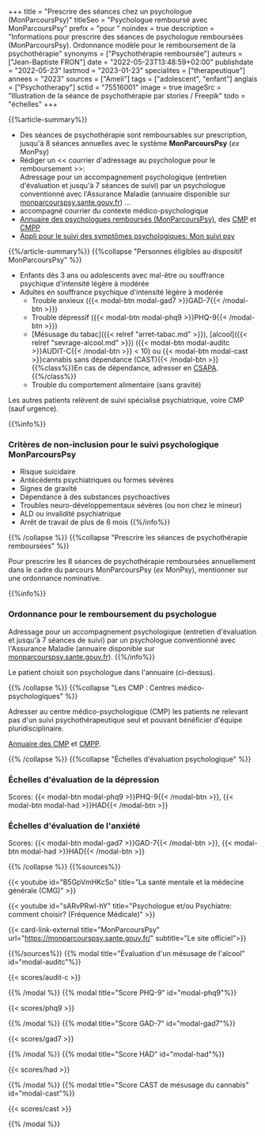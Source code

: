 +++
title = "Prescrire des séances chez un psychologue (MonParcoursPsy)"
titleSeo = "Psychologue remboursé avec MonParcoursPsy"
prefix = "pour "
noindex = true
description = "Informations pour prescrire des séances de psychologue remboursées (MonParcoursPsy). Ordonnance modèle pour le remboursement de la psychothérapie"
synonyms = ["Psychothérapie remboursée"]
auteurs = ["Jean-Baptiste FRON"]
date = "2022-05-23T13:48:59+02:00"
publishdate = "2022-05-23"
lastmod = "2023-01-23"
specialites = ["therapeutique"]
annees = "2023"
sources = ["Ameli"]
tags = ["adolescent", "enfant"]
anglais = ["Psychotherapy"]
sctid = "75516001"
image = true
imageSrc = "Illustration de la séance de psychothérapie par stories / Freepik"
todo = "échelles"
+++

{{%article-summary%}}

- Des séances de psychothérapie sont remboursables sur prescription, jusqu'à 8 séances annuelles avec le système **MonParcoursPsy** (*ex* MonPsy)
- Rédiger un << courrier d'adressage au psychologue pour le remboursement >>:  
  Adressage pour un accompagnement psychologique (entretien d'évaluation et jusqu'à 7 séances de suivi) par un psychologue conventionné avec l'Assurance Maladie (annuaire disponible sur [monparcourspsy.sante.gouv.fr](https://monparcourspsy.sante.gouv.fr/)) ...
- accompagné courrier du contexte médico-psychologique
- [Annuaire des psychologues remboursés (MonParcoursPsy)](https://monparcourspsy.sante.gouv.fr/annuaire), des [CMP](https://www.santeenfrance.fr/annuaire/13-centres-medico-psychologiques-cmp-cattp) et [CMPP](https://annuaire.action-sociale.org/etablissements/jeunes-handicapes/centre-medico-psycho-pedagogique--c-m-p-p---189.html)
- [Appli pour le suivi des symptômes psychologiques: Mon suivi psy](https://jardinmental.fabrique.social.gouv.fr/pro)

{{%/article-summary%}}
{{%collapse "Personnes éligibles au dispositif MonParcoursPsy" %}}

- Enfants dès 3 ans ou adolescents avec mal-être ou souffrance psychique d'intensité légère à modérée
- Adultes en souffrance psychique d'intensité légère à modérée
  - Trouble anxieux ({{< modal-btn modal-gad7 >}}GAD-7{{< /modal-btn >}})
  - Trouble dépressif ({{< modal-btn modal-phq9 >}}PHQ-9{{< /modal-btn >}})
  - [Mésusage du tabac]({{< relref "arret-tabac.md" >}}), [alcool]({{< relref "sevrage-alcool.md" >}}) ({{< modal-btn modal-auditc >}}AUDIT-C{{< /modal-btn >}} < 10) ou {{< modal-btn modal-cast >}}cannabis sans dépendance (CAST){{< /modal-btn >}}  
    {{%class%}}En cas de dépendance, adresser en [CSAPA](https://annuaire.action-sociale.org/etablissements/readaptation-sociale/centre-de-soins-accompagnement-prevention-addictologie-197.html).{{%/class%}}
  - Trouble du comportement alimentaire (sans gravité)

Les autres patients relèvent de suivi spécialisé psychiatrique, voire CMP (sauf urgence).

{{%info%}}

### Critères de non-inclusion pour le suivi psychologique MonParcoursPsy

- Risque suicidaire
- Antécédents psychiatriques ou formes sévères
- Signes de gravité
- Dépendance à des substances psychoactives
- Troubles neuro-développementaux sévères (ou non chez le mineur)
- ALD ou invalidité psychiatrique
- Arrêt de travail de plus de 6 mois
{{%/info%}}

{{% /collapse %}}
{{%collapse "Prescrire les séances de psychothérapie remboursées" %}}

Pour prescrire les 8 séances de psychothérapie remboursées annuellement dans le cadre du parcours MonParcoursPsy (*ex* MonPsy), mentionner sur une ordonnance nominative.

{{%info%}}

### Ordonnance pour le remboursement du psychologue

Adressage pour un accompagnement psychologique (entretien d'évaluation et jusqu'à 7 séances de suivi) par un psychologue conventionné avec l'Assurance Maladie (annuaire disponible sur [monparcourspsy.sante.gouv.fr](https://monparcourspsy.sante.gouv.fr/)).
{{%/info%}}

Le patient choisit son psychologue dans l'annuaire (ci-dessus).

{{% /collapse %}}
{{%collapse "Les CMP : Centres médico-psychologiques" %}}

Adresser au centre médico-psychologique (CMP) les patients ne relevant pas d'un suivi psychothérapeutique seul et pouvant bénéficier d'équipe pluridisciplinaire.

[Annuaire des CMP](https://www.santeenfrance.fr/annuaire/13-centres-medico-psychologiques-cmp-cattp) et [CMPP](https://annuaire.action-sociale.org/etablissements/jeunes-handicapes/centre-medico-psycho-pedagogique--c-m-p-p---189.html).

{{% /collapse %}}
{{%collapse "Échelles d'évaluation psychologique" %}}

### Échelles d'évaluation de la dépression

Scores: {{< modal-btn modal-phq9 >}}PHQ-9{{< /modal-btn >}}, {{< modal-btn modal-had >}}HAD{{< /modal-btn >}}

### Échelles d'évaluation de l'anxiété

Scores: {{< modal-btn modal-gad7 >}}GAD-7{{< /modal-btn >}}, {{< modal-btn modal-had >}}HAD{{< /modal-btn >}}

{{% /collapse %}}
{{%sources%}}

{{< youtube id="B5GpVmHKcSo" title="La santé mentale et la médecine générale (CMG)" >}}

{{< youtube id="sARvPRwl-hY" title="Psychologue et/ou Psychiatre: comment choisir? (Fréquence Médicale)" >}}

{{< card-link-external title="MonParcoursPsy" url="https://monparcourspsy.sante.gouv.fr/" subtitle="Le site officiel">}}

{{%/sources%}}
{{% modal title="Évaluation d'un mésusage de l'alcool" id="modal-auditc"%}}

{{< scores/audit-c >}}

{{% /modal %}}
{{% modal title="Score PHQ-9" id="modal-phq9"%}}

{{< scores/phq9 >}}

{{% /modal %}}
{{% modal title="Score GAD-7" id="modal-gad7"%}}

{{< scores/gad7 >}}

{{% /modal %}}
{{% modal title="Score HAD" id="modal-had"%}}

{{< scores/had >}}

{{% /modal %}}
{{% modal title="Score CAST de mésusage du cannabis" id="modal-cast"%}}

{{< scores/cast >}}

{{% /modal %}}
